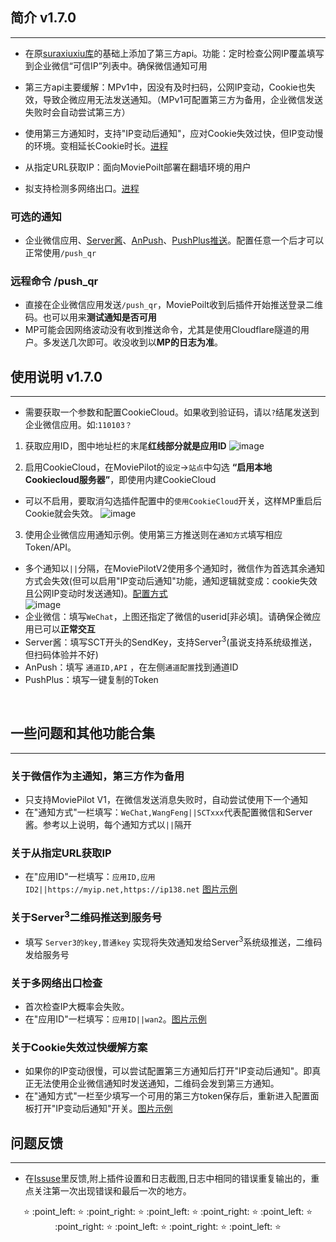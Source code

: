 ## 简介 v1.7.0
***
* 在原[suraxiuxiu库](https://github.com/suraxiuxiu/MoviePilot-Plugins/)的基础上添加了第三方api。功能：定时检查公网IP覆盖填写到企业微信“可信IP”列表中。确保微信通知可用<br>

* 第三方api主要缓解：MPv1中，因没有及时扫码，公网IP变动，Cookie也失效，导致企微应用无法发送通知。（MPv1可配置第三方为备用，企业微信发送失败时会自动尝试第三方）
* 使用第三方通知时，支持"IP变动后通知"，应对Cookie失效过快，但IP变动慢的环境。变相延长Cookie时长。[进程](https://github.com/RamenRa/MoviePilot-Plugins/issues/3)
* 从指定URL获取IP：面向MoviePoilt部署在翻墙环境的用户
* 拟支持检测多网络出口。[进程](https://github.com/RamenRa/MoviePilot-Plugins/issues/2)

### 可选的通知
* 企业微信应用、[Server酱](https://sct.ftqq.com/sendkey)、[AnPush](https://anpush.com/push/tool)、[PushPlus推送](https://www.pushplus.plus/push1.html)。配置任意一个后才可以正常使用`/push_qr`<br>

### 远程命令 /push_qr
* 直接在企业微信应用发送`/push_qr`，MoviePoilt收到后插件开始推送登录二维码。也可以用来**测试通知是否可用**
* MP可能会因网络波动没有收到推送命令，尤其是使用Cloudflare隧道的用户。多发送几次即可。收没收到以**MP的日志为准**。


## 使用说明 v1.7.0
***
* 需要获取一个参数和配置CookieCloud。如果收到验证码，请以`?`结尾发送到企业微信应用。如:`110103？`

1. 获取应用ID，图中地址栏的末尾**红线部分就是应用ID**
![image](https://www.helloimg.com/i/2024/11/15/67369975b7769.jpg)

2. 启用CookieCloud，在MoviePilot的`设定`→`站点`中勾选 **“启用本地Cookiecloud服务器”**，即使用内建CookieCloud
* 可以不启用，要取消勾选插件配置中的`使用CookieCloud`开关，这样MP重启后Cookie就会失效。
![image](https://www.helloimg.com/i/2024/11/15/67369975dd82f.jpg)

3. 使用企业微信应用通知示例。使用第三方推送则在`通知方式`填写相应Token/API。
* 多个通知以`||`分隔，在MoviePilotV2使用多个通知时，微信作为首选其余通知方式会失效(但可以启用"IP变动后通知"功能，通知逻辑就变成：cookie失效且公网IP变动时发送通知)。[配置方式](https://github.com/RamenRa/MoviePilot-Plugins#%E5%85%B3%E4%BA%8E%E5%BE%AE%E4%BF%A1%E4%BD%9C%E4%B8%BA%E4%B8%BB%E9%80%9A%E7%9F%A5%E7%AC%AC%E4%B8%89%E6%96%B9%E4%BD%9C%E4%B8%BA%E5%A4%87%E7%94%A8) <br>
![image](https://www.helloimg.com/i/2024/11/15/6736997616de8.png) 
* 企业微信：填写`WeChat`，上图还指定了微信的userid[非必填]。请确保企微应用已可以**正常交互** <br>
* Server酱：填写SCT开头的SendKey，支持Server<sup>3</sup>(虽说支持系统级推送，但扫码体验并不好) <br>
* AnPush：填写 `通道ID,API` ，在左侧`通道配置`找到通道ID <br>
* PushPlus：填写一键复制的Token <br>

<br>

## 一些问题和其他功能合集
***
### 关于微信作为主通知，第三方作为备用
* 只支持MoviePilot V1，在微信发送消息失败时，自动尝试使用下一个通知
* 在"通知方式"一栏填写：`WeChat,WangFeng||SCTxxx`代表配置微信和Server酱。参考以上说明，每个通知方式以`||`隔开

### 关于从指定URL获取IP 
* 在"应用ID"一栏填写：`应用ID,应用ID2||https://myip.net,https://ip138.net` [图片示例](https://www.helloimg.com/i/2024/12/22/67681feb4e0af.jpg)

### 关于Server<sup>3</sup>二维码推送到服务号
* 填写 `Server3的key,普通key` 实现将失效通知发给Server<sup>3</sup>系统级推送，二维码发给服务号

### 关于多网络出口检查
* 首次检查IP大概率会失败。
* 在"应用ID"一栏填写：`应用ID||wan2`。[图片示例](https://www.helloimg.com/i/2024/12/22/67681feb3e0a4.jpg)
### 关于Cookie失效过快缓解方案
* 如果你的IP变动很慢，可以尝试配置第三方通知后打开"IP变动后通知"。即真正无法使用企业微信通知时发送通知，二维码会发到第三方通知。
* 在"通知方式"一栏至少填写一个可用的第三方token保存后，重新进入配置面板打开"IP变动后通知"开关。[图片示例](https://www.helloimg.com/i/2024/12/22/67681feb8299a.png)<br>

## 问题反馈
***
* 在[Issuse](https://github.com/RamenRa/MoviePilot-Plugins/issues)里反馈,附上插件设置和日志截图,日志中相同的错误重复输出的，重点关注第一次出现错误和最后一次的地方。 <br>
<p align="center"> ⭐ :point_left: ⭐ :point_right: ⭐ :point_left: ⭐ :point_right: ⭐ :point_left: ⭐ :point_right: ⭐ :point_left: ⭐ :point_right: ⭐ :point_left: ⭐ </p>


